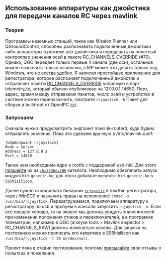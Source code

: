 ## Использование аппаратуры как джойстика для передачи каналов RC через mavlink

### Теория
Программы наземных станций, такие как Mission Planner или QGroundControl, способны распознавать подключенные джойстики либо аппаратуры в режиме usb-джойстика и
передавать на полетный контроллер значения осей в пакете RC_CHANNELS_OVERRIDE (#70). Однако, QGC передает только первые 4 канала (две оси), остальное можно назначить только на кнопки,
а MP может это делать только под Windows, что не всегда удобно. Я написал простейшее приложение для регистратора, которое распознает подключенный джойстик и отправляет пакеты [RC_CHANNELS_OVERRIDE](https://mavlink.io/en/messages/common.html#RC_CHANNELS_OVERRIDE) напрямую в порт telemetry_tx, который обычно опубликован на 127.0.0.1:14650. Порт, адрес, время между отправками пакетов, число осей и устройство в системе можно переназначить, смотрите `rcjoystick -h` Пакет для сборки в buildroot от OpenIPC [тут](rcjoystick).

### Запускаем
Сначала нужно предусмотреть эндпоинт mavlink-routerd, куда будем отправлять значения. Пока это сделаем вручную в /etc/mavlink.conf:
```
[UdpEndpoint rcjoystick]
Mode = Server
Address = 127.0.0.1
Port = 14549
```

Также нам необходимо ядро и rootfs с поддержкой usb-hid. Для этого [прошейте](notes_start_hi3536ev100) их из [`/hi3536dv100`](hi3536dv100) каталога.
Необходимо обеспечить запуск модуля `hid-generic.ko`, для этого добавьте `modprobe hid-generic.ko` в [`S95hisilicon`](hi3536dv100/etc/init.d/S95hisilicon).

Далее нужно скопировать бинарник [`rcjoystic`](hi3536dv100/usr/bin/rcjoystick) в /usr/bin регистратора, через WinSCP и назначить права на исполнение: `chmod +x /usr/bin/rcjoystick`.
Перезагружаемся, подключаем аппаратуру к регистратору по usb и пробуем в консоли запустить `rcjoystick -v`. Если все прошло хорошо, то на экране мы должны увидеть значения осей при изменении положения стиков и переключателей, а в программе телеметрии, например в QGC (analyse tools > Mavlink inspector > RC_CHANNELS_RAW) должны изменяться каналы. Для запуска на постоянную можно прописать его например в S95hisilicon как `/usr/bin/rcjoystick -t 25 &>/dev/null`.

Проект пока в стадии тестирования, поэтому [присылайте](https://t.me/+BMyMoolVOpkzNWUy) свои отзывы о попытках и пожелания.
